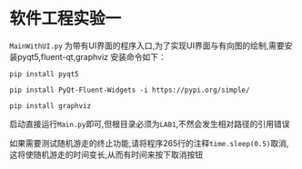 # 软件工程实验一

`MainWithUI.py` 为带有UI界面的程序入口,为了实现UI界面与有向图的绘制,需要安装pyqt5,fluent-qt,graphviz
安装命令如下：

`pip install pyqt5`

`pip install PyQt-Fluent-Widgets -i https://pypi.org/simple/`

`pip install graphviz`

启动直接运行`Main.py`即可,但根目录必须为`LAB1`,不然会发生相对路径的引用错误

如果需要测试随机游走的终止功能,请将程序265行的注释`time.sleep(0.5)`取消,这将使随机游走的时间变长,从而有时间来按下取消按钮
